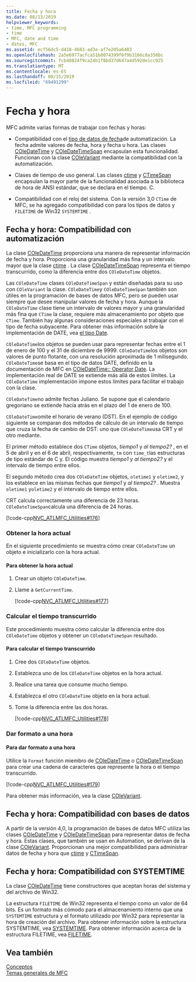 ```yaml
---
title: Fecha y hora
ms.date: 08/13/2019
helpviewer_keywords:
- time, MFC programming
- time
- MFC, date and time
- dates, MFC
ms.assetid: ecf56dc5-d418-4603-ad3e-af7e205a6403
ms.openlocfilehash: 2a5e6977acfca51b8074399f6f9b3166c8a358bc
ms.sourcegitcommit: fcb48824f9ca24b1f8bd37d647a4d592de1cc925
ms.translationtype: MT
ms.contentlocale: es-ES
ms.lasthandoff: 08/15/2019
ms.locfileid: "69491299"
---
```

# <a name="date-and-time"></a>Fecha y hora

MFC admite varias formas de trabajar con fechas y horas:

- Compatibilidad con el [tipo de datos de fecha](../atl-mfc-shared/date-type.md)de automatización. La fecha admite valores de fecha, hora y fecha u hora. Las clases [COleDateTime](../atl-mfc-shared/reference/coledatetime-class.md) y [COleDateTimeSpan](../atl-mfc-shared/reference/coledatetimespan-class.md) encapsulan esta funcionalidad. Funcionan con la clase [COleVariant](../mfc/reference/colevariant-class.md) mediante la compatibilidad con la automatización.

- Clases de tiempo de uso general. Las clases [ctime](../atl-mfc-shared/reference/ctime-class.md) y [CTimeSpan](../atl-mfc-shared/reference/ctimespan-class.md) encapsulan la mayor parte de la funcionalidad asociada a la biblioteca de hora de ANSI estándar, que se declara en el tiempo. C.

- Compatibilidad con el reloj del sistema. Con la versión 3,0 `CTime` de MFC, se ha agregado compatibilidad con para los tipos de datos y `FILETIME` de Win32 `SYSTEMTIME` .

## <a name="date-and-time-automation-support"></a>Fecha y hora: Compatibilidad con automatización

La clase [COleDateTime](../atl-mfc-shared/reference/coledatetime-class.md) proporciona una manera de representar información de fecha y hora. Proporciona una granularidad más fina y un intervalo mayor que la clase [ctime](../atl-mfc-shared/reference/ctime-class.md) . La clase [COleDateTimeSpan](../atl-mfc-shared/reference/coledatetimespan-class.md) representa el tiempo transcurrido, como la diferencia entre dos `COleDateTime` objetos.

Las `COleDateTime` clases `COleDateTimeSpan` y están diseñadas para su uso con `COleVariant` la clase. `COleDateTime`y `COleDateTimeSpan` también son útiles en la programación de bases de datos MFC, pero se pueden usar siempre que desee manipular valores de fecha y hora. Aunque la `COleDateTime` clase tiene un intervalo de valores mayor y una granularidad más fina que `CTime` la clase, requiere más almacenamiento por objeto que `CTime`. También hay algunas consideraciones especiales al trabajar con el tipo de fecha subyacente. Para obtener más información sobre la implementación de DATE, vea [el tipo Date](../atl-mfc-shared/date-type.md).

`COleDateTime`los objetos se pueden usar para representar fechas entre el 1 de enero de 100 y el 31 de diciembre de 9999. `COleDateTime`los objetos son valores de punto flotante, con una resolución aproximada de 1 milisegundo. `COleDateTime`se basa en el tipo de datos DATE, definido en la documentación de MFC en [COleDateTime:: Operator Date](../atl-mfc-shared/reference/coledatetime-class.md#operator_date). La implementación real de DATE se extiende más allá de estos límites. La `COleDateTime` implementación impone estos límites para facilitar el trabajo con la clase.

`COleDateTime`no admite fechas Juliano. Se supone que el calendario gregoriano se extiende hacia atrás en el plazo del 1 de enero de 100.

`COleDateTime`omite el horario de verano (DST). En el ejemplo de código siguiente se comparan dos métodos de cálculo de un intervalo de tiempo que cruza la fecha de cambio de DST: uno que `COleDateTime`usa CRT y el otro mediante.

El primer método establece dos `CTime` objetos, *tiempo1* y *al tiempo2?* , en el 5 de abril y en el 6 de abril, respectivamente, `tm` con `time_t`las estructuras de tipo estándar de C y. El código muestra *tiempo1* y *al tiempo2?* y el intervalo de tiempo entre ellos.

El segundo método crea dos `COleDateTime` objetos, `oletime1` y `oletime2`, y los establece en las mismas fechas que *tiempo1* y *al tiempo2?* . Muestra `oletime1` y`oletime2` y el intervalo de tiempo entre ellos.

CRT calcula correctamente una diferencia de 23 horas. `COleDateTimeSpan`calcula una diferencia de 24 horas.

[!code-cpp[NVC_ATLMFC_Utilities#176](../atl-mfc-shared/codesnippet/cpp/date-and-time-automation-support_1.cpp)]

### <a name="get-the-current-time"></a>Obtener la hora actual

En el siguiente procedimiento se muestra cómo crear `COleDateTime` un objeto e inicializarlo con la hora actual.

#### <a name="to-get-the-current-time"></a>Para obtener la hora actual

1. Crear un objeto `COleDateTime`.

1. Llame a `GetCurrentTime`.

   [!code-cpp[NVC_ATLMFC_Utilities#177](../atl-mfc-shared/codesnippet/cpp/current-time-automation-classes_1.cpp)]

### <a name="calculate-elapsed-time"></a>Calcular el tiempo transcurrido

Este procedimiento muestra cómo calcular la diferencia entre dos `COleDateTime` objetos y obtener un `COleDateTimeSpan` resultado.

#### <a name="to-calculate-elapsed-time"></a>Para calcular el tiempo transcurrido

1. Cree dos `COleDateTime` objetos.

1. Establezca uno de los `COleDateTime` objetos en la hora actual.

1. Realice una tarea que consume mucho tiempo.

1. Establezca el otro `COleDateTime` objeto en la hora actual.

1. Tome la diferencia entre las dos horas.

   [!code-cpp[NVC_ATLMFC_Utilities#178](../atl-mfc-shared/codesnippet/cpp/elapsed-time-automation-classes_1.cpp)]

### <a name="format-a-time"></a>Dar formato a una hora

#### <a name="to-format-a-time"></a>Para dar formato a una hora

Utilice la `Format` función miembro de [COleDateTime](../atl-mfc-shared/reference/coledatetime-class.md) o [COleDateTimeSpan](../atl-mfc-shared/reference/coledatetimespan-class.md) para crear una cadena de caracteres que represente la hora o el tiempo transcurrido.

   [!code-cpp[NVC_ATLMFC_Utilities#179](../atl-mfc-shared/codesnippet/cpp/formatting-time-automation-classes_1.cpp)]

Para obtener más información, vea la clase [COleVariant](../mfc/reference/colevariant-class.md).

## <a name="date-and-time-database-support"></a>Fecha y hora: Compatibilidad con bases de datos

A partir de la versión 4,0, la programación de bases de datos MFC utiliza las clases [COleDateTime](../atl-mfc-shared/reference/coledatetime-class.md) y [COleDateTimeSpan](../atl-mfc-shared/reference/coledatetimespan-class.md) para representar datos de fecha y hora. Estas clases, que también se usan en Automation, se derivan de la clase [COleVariant](../mfc/reference/colevariant-class.md). Proporcionan una mejor compatibilidad para administrar datos de fecha y hora que [ctime](../atl-mfc-shared/reference/ctime-class.md) y [CTimeSpan](../atl-mfc-shared/reference/ctimespan-class.md).

## <a name="date-and-time-systemtime-support"></a>Fecha y hora: Compatibilidad con SYSTEMTIME

La clase [COleDateTime](../atl-mfc-shared/reference/coledatetime-class.md) tiene constructores que aceptan horas del sistema y del archivo de Win32.

La estructura `FILETIME` de Win32 representa el tiempo como un valor de 64 bits. Es un formato más cómodo para el almacenamiento interno que una `SYSTEMTIME` estructura y el formato utilizado por Win32 para representar la hora de creación del archivo. Para obtener información sobre la estructura SYSTEMTIME, vea [SYSTEMTIME](/windows/desktop/api/minwinbase/ns-minwinbase-systemtime). Para obtener información acerca de la estructura FILETIME, vea [FILETIME](/windows/desktop/api/minwinbase/ns-minwinbase-filetime).

## <a name="see-also"></a>Vea también

[Conceptos](../mfc/mfc-concepts.md)\
[Temas generales de MFC](../mfc/general-mfc-topics.md)
